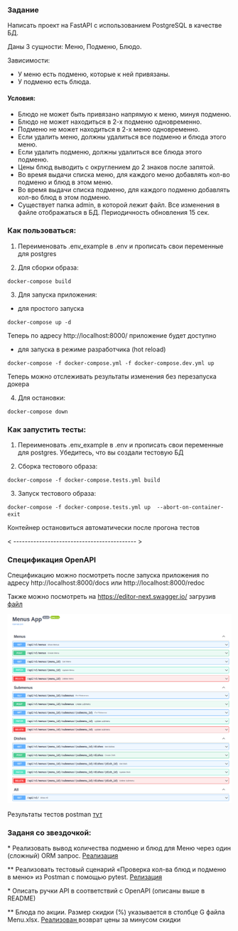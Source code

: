 ### Задание
Написать проект на FastAPI с использованием PostgreSQL в качестве БД.

Даны 3 сущности: Меню, Подменю, Блюдо.

Зависимости:

* У меню есть подменю, которые к ней привязаны.
* У подменю есть блюда.

#### Условия:
* Блюдо не может быть привязано напрямую к меню, минуя подменю.
* Блюдо не может находиться в 2-х подменю одновременно.
* Подменю не может находиться в 2-х меню одновременно.
* Если удалить меню, должны удалиться все подменю и блюда этого меню.
* Если удалить подменю, должны удалиться все блюда этого подменю.
* Цены блюд выводить с округлением до 2 знаков после запятой.
* Во время выдачи списка меню, для каждого меню добавлять кол-во подменю и блюд в этом меню.
* Во время выдачи списка подменю, для каждого подменю добавлять кол-во блюд в этом подменю.
* Существует папка admin, в которой лежит файл. Все изменения в файле отображаться в БД. Периодичность обновления 15 сек.

### Как пользоваться:

1. Переименовать .env_example в .env и прописать свои переменные для postgres

2. Для сборки образа:

```
docker-compose build
```
3. Для запуска приложения:

* для простого запуска
```
docker-compose up -d
```
Теперь по адресу http://localhost:8000/ приложение будет доступно
* для запуска в режиме разработчика (hot reload)

```
docker-compose -f docker-compose.yml -f docker-compose.dev.yml up
```
Теперь можно отслеживать результаты изменения без перезапуска докера

4. Для остановки:
```
docker-compose down
```

### Как запустить тесты:
1. Переименовать .env_example в .env и прописать свои переменные для postgres. Убедитесь, что вы создали тестовую БД

2. Сборка тестового образа:
```
docker-compose -f docker-compose.tests.yml build
```
3. Запуск тестового образа:
```
docker-compose -f docker-compose.tests.yml up  --abort-on-container-exit
```
Контейнер остановиться автоматически после прогона тестов

< ------------------------------------------- >

### Спецификация OpenAPI

Спецификацию можно посмотреть после запуска приложения по адресу
http://localhost:8000/docs
или
http://localhost:8000/redoc

Также можно посмотреть на https://editor-next.swagger.io/ загрузив [файл](openapi.json)

![Alt text](Open_API.png)

Результаты тестов postman [тут](<menu app.postman_test_run.json>)


### Заданя со звездочкой:
\* Реализовать вывод количества подменю и блюд для Меню через один (сложный) ORM запрос. [Реализация](repositories/menu.py)

** Реализовать тестовый сценарий «Проверка кол-ва блюд и подменю в меню» из Postman с помощью pytest. [Релизация](tests/test_counts.py)

\* Описать ручки API в соответствий c OpenAPI (описаны выше в README)

** Блюда по акции. Размер скидки (%) указывается в столбце G файла Menu.xlsx. [Реализован ](services/cache.py)возврат цены за минусом скидки
